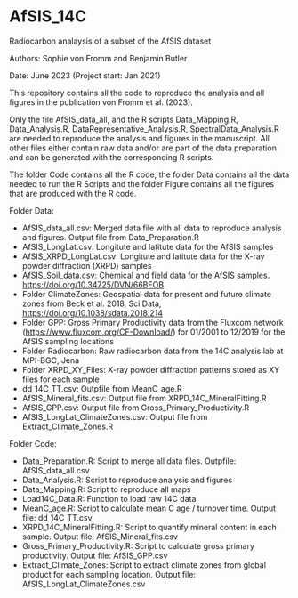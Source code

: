 # AfSIS_14C
Radiocarbon analaysis of a subset of the AfSIS dataset

Authors: Sophie von Fromm and Benjamin Butler

Date: June 2023 (Project start: Jan 2021)

This repository contains all the code to reproduce the analysis and all figures in the publication von Fromm et al. (2023).

Only the file AfSIS_data_all, and the R scripts Data_Mapping.R, Data_Analysis.R, DataRepresentative_Analysis.R, SpectralData_Analysis.R are needed to reproduce the analysis and figures in the manuscript. All other files either contain raw data and/or are part of the data preparation and can be generated with the corresponding R scripts.

The folder Code contains all the R code, the folder Data contains all the data needed to run the R Scripts and the folder Figure contains all the figures that are produced with the R code.

Folder Data:
  - AfSIS_data_all.csv: Merged data file with all data to reproduce analysis and figures. Output file from Data_Preparation.R
  - AfSIS_LongLat.csv: Longitute and latitute data for the AfSIS samples
  - AfSIS_XRPD_LongLat.csv: Longitute and latitute data for the X-ray powder diffraction (XRPD) samples
  - AfSIS_Soil_data.csv: Chemical and field data for the AfSIS samples. https://doi.org/10.34725/DVN/66BFOB
  - Folder ClimateZones: Geospatial data for present and future climate zones from Beck et al. 2018, Sci Data, https://doi.org/10.1038/sdata.2018.214
  - Folder GPP: Gross Primary Productivity data from the Fluxcom network (https://www.fluxcom.org/CF-Download/) for 01/2001 to 12/2019 for the AfSIS sampling locations 
  - Folder Radiocarbon: Raw radiocarbon data from the 14C analysis lab at MPI-BGC, Jena
  - Folder XRPD_XY_Files: X-ray powder diffraction patterns stored as XY files for each sample
  - dd_14C_TT.csv: Outpfile from MeanC_age.R
  - AfSIS_Mineral_fits.csv: Output file from XRPD_14C_MineralFitting.R
  - AfSIS_GPP.csv: Output file from Gross_Primary_Productivity.R
  - AfSIS_LongLat_ClimateZones.csv: Output file from Extract_Climate_Zones.R

Folder Code:
  - Data_Preparation.R: Script to merge all data files. Outpfile: AfSIS_data_all.csv
  - Data_Analysis.R: Script to reproduce analysis and figures
  - Data_Mapping.R: Script to reproduce all maps
  - Load14C_Data.R: Function to load raw 14C data
  - MeanC_age.R: Script to calculate mean C age / turnover time. Output file: dd_14C_TT.csv
  - XRPD_14C_MineralFitting.R: Script to quantify mineral content in each sample. Output file: AfSIS_Mineral_fits.csv
  - Gross_Primary_Productivity.R: Script to calculate gross primary productivity. Output file: AfSIS_GPP.csv
  - Extract_Climate_Zones: Script to extract climate zones from global product for each sampling location. Output file: AfSIS_LongLat_ClimateZones.csv
